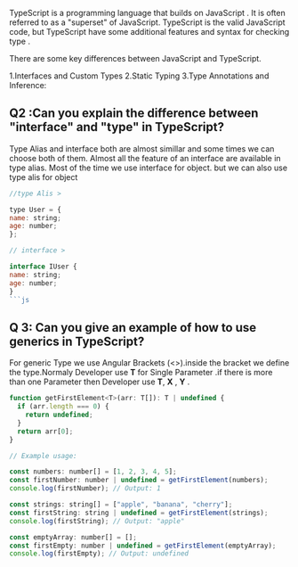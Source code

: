 TypeScript is a programming language that builds on JavaScript . It is often referred to as a "superset" of JavaScript. TypeScript is the valid JavaScript code, but TypeScript have some additional features and syntax for checking type .

There are some key differences between JavaScript and TypeScript.

1.Interfaces and Custom Types
2.Static Typing
3.Type Annotations and Inference:

## Q2 :Can you explain the difference between "interface" and "type" in TypeScript?

Type Alias and interface both are almost simillar and some times we can choose both of them. Almost all the feature of an interface are available in type alias. Most of the time we use interface for object. but we can also use type alis for object

````js
//type Alis >

type User = {
name: string;
age: number;
};

// interface >

interface IUser {
name: string;
age: number;
}
```js
````

## Q 3: Can you give an example of how to use generics in TypeScript?

For generic Type we use Angular Brackets (<>).inside the bracket we define the type.Normaly Developer use **T** for Single Parameter .if there is more than one Parameter then Developer use **T**, **X** , **Y** .

```js
function getFirstElement<T>(arr: T[]): T | undefined {
  if (arr.length === 0) {
    return undefined;
  }
  return arr[0];
}

// Example usage:

const numbers: number[] = [1, 2, 3, 4, 5];
const firstNumber: number | undefined = getFirstElement(numbers);
console.log(firstNumber); // Output: 1

const strings: string[] = ["apple", "banana", "cherry"];
const firstString: string | undefined = getFirstElement(strings);
console.log(firstString); // Output: "apple"

const emptyArray: number[] = [];
const firstEmpty: number | undefined = getFirstElement(emptyArray);
console.log(firstEmpty); // Output: undefined
```
